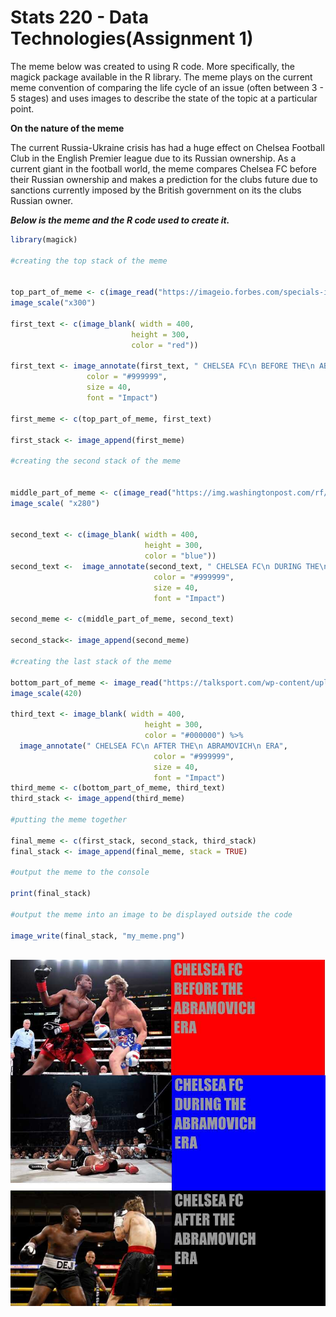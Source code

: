 # **Stats 220 - Data Technologies(Assignment 1)**

The meme below was created to using R code. More specifically, the magick package available in the R library.
The meme plays on the  current meme convention of comparing the life cycle of an issue (often between 3 - 5 stages) and uses images to describe the state of the topic at a particular point.

**On the nature of the meme**

The current Russia-Ukraine crisis has had a huge effect on Chelsea Football Club in the English Premier league due to its Russian ownership. As a current giant in the football world, the meme compares Chelsea FC before their Russian ownership and makes a prediction for the  clubs future due to sanctions currently imposed by the British government on its the clubs Russian owner.

***Below is the meme and the R code used to create it.***

```r
library(magick)

#creating the top stack of the meme


top_part_of_meme <- c(image_read("https://imageio.forbes.com/specials-images/imageserve/1186834489/0x0.jpg?format=jpg&width=1200&fit=bounds")) %>% 
image_scale("x300")

first_text <- c(image_blank( width = 400,
                           height = 300,
                           color = "red"))

first_text <- image_annotate(first_text, " CHELSEA FC\n BEFORE THE\n ABRAMOVICH\n ERA",
                 color = "#999999",
                 size = 40,
                 font = "Impact")

first_meme <- c(top_part_of_meme, first_text)

first_stack <- image_append(first_meme)

#creating the second stack of the meme


middle_part_of_meme <- c(image_read("https://img.washingtonpost.com/rf/image_606w/2010-2019/WashingtonPost/2016/06/04/Web-Resampled/2016-06-04/1368864311465001651-kCMG--606x404@wp.com.jpg")) %>% 
image_scale( "x280")


second_text <- c(image_blank( width = 400,
                              height = 300,
                              color = "blue"))
second_text <-  image_annotate(second_text, " CHELSEA FC\n DURING THE\n ABRAMOVICH\n ERA",
                                color = "#999999",
                                size = 40,
                                font = "Impact")
                                
second_meme <- c(middle_part_of_meme, second_text)

second_stack<- image_append(second_meme)

#creating the last stack of the meme

bottom_part_of_meme <- image_read("https://talksport.com/wp-content/uploads/sites/5/2022/03/GettyImages-1323269785.jpg?strip=all&quality=100&w=960") %>% 
image_scale(420)

third_text <- image_blank( width = 400,
                              height = 300,
                              color = "#000000") %>% 
  image_annotate(" CHELSEA FC\n AFTER THE\n ABRAMOVICH\n ERA",
                                color = "#999999",
                                size = 40,
                                font = "Impact")
third_meme <- c(bottom_part_of_meme, third_text)
third_stack <- image_append(third_meme)

#putting the meme together

final_meme <- c(first_stack, second_stack, third_stack)
final_stack <- image_append(final_meme, stack = TRUE)

#output the meme to the console

print(final_stack)

#output the meme into an image to be displayed outside the code

image_write(final_stack, "my_meme.png")



```

![](my_meme.png)

